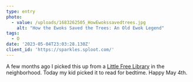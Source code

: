 ```yaml
---
type: entry
photo:
  - value: /uploads/1683262505_HowEwokssavedtrees.jpg
    alt: "How the Ewoks Saved the Trees: An Old Ewok Legend"
tags:
  - O
date: '2023-05-04T23:03:28.130Z'
client_id: 'https://sparkles.sploot.com/'
---
```

A few months ago I picked this up from a [Little Free Library](https://littlefreelibrary.org/) in the neighborhood. Today my kid picked it to read for bedtime. Happy May 4th.
